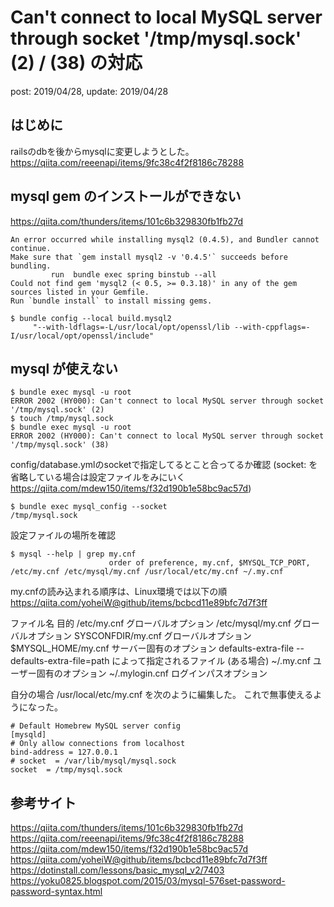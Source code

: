 # Can't connect to local MySQL server through socket '/tmp/mysql.sock' (2) / (38) の対応
post: 2019/04/28, update: 2019/04/28

## はじめに

railsのdbを後からmysqlに変更しようとした。
https://qiita.com/reeenapi/items/9fc38c4f2f8186c78288

## mysql gem のインストールができない
https://qiita.com/thunders/items/101c6b329830fb1fb27d

```
An error occurred while installing mysql2 (0.4.5), and Bundler cannot continue.
Make sure that `gem install mysql2 -v '0.4.5'` succeeds before bundling.
         run  bundle exec spring binstub --all
Could not find gem 'mysql2 (< 0.5, >= 0.3.18)' in any of the gem sources listed in your Gemfile.
Run `bundle install` to install missing gems.

$ bundle config --local build.mysql2
     "--with-ldflags=-L/usr/local/opt/openssl/lib --with-cppflags=-I/usr/local/opt/openssl/include"
```

## mysql が使えない

```
$ bundle exec mysql -u root
ERROR 2002 (HY000): Can't connect to local MySQL server through socket '/tmp/mysql.sock' (2)
$ touch /tmp/mysql.sock
$ bundle exec mysql -u root
ERROR 2002 (HY000): Can't connect to local MySQL server through socket '/tmp/mysql.sock' (38)
```

config/database.ymlのsocketで指定してるとこと合ってるか確認
(socket: を省略している場合は設定ファイルをみにいく https://qiita.com/mdew150/items/f32d190b1e58bc9ac57d)

```
$ bundle exec mysql_config --socket
/tmp/mysql.sock
```

設定ファイルの場所を確認

```
$ mysql --help | grep my.cnf
                      order of preference, my.cnf, $MYSQL_TCP_PORT,
/etc/my.cnf /etc/mysql/my.cnf /usr/local/etc/my.cnf ~/.my.cnf
```

my.cnfの読み込まれる順序は、Linux環境では以下の順
https://qiita.com/yoheiW@github/items/bcbcd11e89bfc7d7f3ff

ファイル名	目的
/etc/my.cnf	グローバルオプション
/etc/mysql/my.cnf	グローバルオプション
SYSCONFDIR/my.cnf	グローバルオプション
$MYSQL_HOME/my.cnf	サーバー固有のオプション
defaults-extra-file	--defaults-extra-file=path によって指定されるファイル (ある場合)
~/.my.cnf	ユーザー固有のオプション
~/.mylogin.cnf	ログインパスオプション


自分の場合
/usr/local/etc/my.cnf を次のように編集した。
これで無事使えるようになった。

```
# Default Homebrew MySQL server config
[mysqld]
# Only allow connections from localhost
bind-address = 127.0.0.1
# socket  = /var/lib/mysql/mysql.sock
socket  = /tmp/mysql.sock
```

## 参考サイト

https://qiita.com/thunders/items/101c6b329830fb1fb27d
https://qiita.com/reeenapi/items/9fc38c4f2f8186c78288
https://qiita.com/mdew150/items/f32d190b1e58bc9ac57d
https://qiita.com/yoheiW@github/items/bcbcd11e89bfc7d7f3ff
https://dotinstall.com/lessons/basic_mysql_v2/7403
https://yoku0825.blogspot.com/2015/03/mysql-576set-password-password-syntax.html
